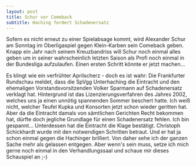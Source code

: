 ```yaml
---
layout: post
title: Schur vor Comeback
subtitle: Haching fordert Schadenersatz
---
```


Sofern es nicht erneut zu einer Spielabsage kommt, wird Alexander Schur am Sonntag im Oberligaspiel gegen Klein-Karben sein Comeback geben. Knapp ein Jahr nach seinem Kreuzbandriss will Schur noch einmal alles geben um in seiner wahrscheinlich letzten Saison als Profi noch einmal in der Bundesliga aufzulaufen. Einen ersten Schritt könnte er jetzt machen...

Es klingt wie ein verfrühter Aprilscherz - doch es ist wahr: Die Frankfurter Rundschau meldet, dass die SpVgg Unterhaching die Eintracht und den ehemaligen Vorstandsvorsitzenden Volker Sparmann auf Schadenersatz verklagt hat. Hintergrund ist das Lizenzierungsverfahren des Jahres 2002, welches uns ja einen unnötig spannenden Sommer beschert hatte. Ich weiß nicht, welcher Teufel Kupka und Konsorten jetzt schon wieder geritten hat. Aber da die Eintracht damals von sämtlichen Gerichten Recht bekommen hat, dürfte doch jegliche Grundlage für einen Schadenersatz fehlen. Ich bin gespannt... Unterdessen hat die Eintracht die Klage bestätigt. Christoph Schickhardt wurde mit den notwendigen Schritten betraut. Und er hat ja schon einmal gegen die Hachinger brilliert. Von daher sehe ich der ganzen Sache mehr als gelassen entgegen. Aber wenn's sein muss, setze ich mich gerne noch einmal in den Verhandlungssaal und schaue mir dieses Schauspiel an ;-)
